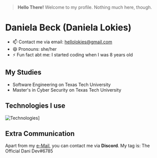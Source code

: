 > **Hello There!**
> Welcome to my profile. Nothing much here, though.

# Daniela Beck (Daniela Lokies)
- 📫 Contact me via email: hellolokies@gmail.com
- 😄 Pronouns: she/her
- ⚡ Fun fact abt me: I started coding when I was 8 years old

## My Studies
- Software Engineering on Texas Tech University
- Master's in Cyber Security on Texas Tech University

## Technologies I use
![Technologies](https://skillicons.dev/icons?i=js,html,css,discord,nodejs,py,react,cpp,c,ts,webflow,vscode&theme=dark&perline=6)]

## Extra Communication
Apart from my [e-Mail](mailto:hellolokies@gmail.com), you can contact me via **Discord**. My tag is: The Official Dani Dev#6785
